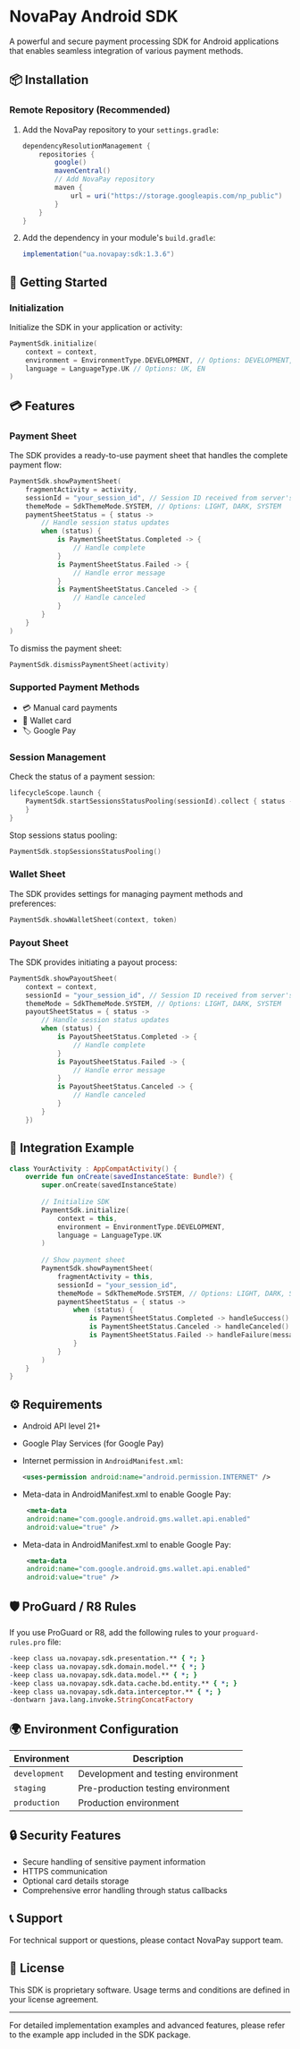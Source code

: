 # NovaPay Android SDK

A powerful and secure payment processing SDK for Android applications that enables seamless integration of various payment methods.

## 📦 Installation

### Remote Repository (Recommended)

1. Add the NovaPay repository to your `settings.gradle`:
    ```gradle
    dependencyResolutionManagement {
        repositories {
            google()
            mavenCentral()
            // Add NovaPay repository
            maven {
                url = uri("https://storage.googleapis.com/np_public")
            }
        }
    }
    ```
2. Add the dependency in your module's `build.gradle`:
    ```gradle
    implementation("ua.novapay:sdk:1.3.6")
    ```

## 🚀 Getting Started

### Initialization

Initialize the SDK in your application or activity:

```kotlin
PaymentSdk.initialize(
    context = context,
    environment = EnvironmentType.DEVELOPMENT, // Options: DEVELOPMENT, STAGING, PRODUCTION
    language = LanguageType.UK // Options: UK, EN
)
```

## 💳 Features

### Payment Sheet

The SDK provides a ready-to-use payment sheet that handles the complete payment flow:

```kotlin
PaymentSdk.showPaymentSheet(
    fragmentActivity = activity,
    sessionId = "your_session_id", // Session ID received from server's /init endpoint
    themeMode = SdkThemeMode.SYSTEM, // Options: LIGHT, DARK, SYSTEM
    paymentSheetStatus = { status -> 
        // Handle session status updates
        when (status) {
            is PaymentSheetStatus.Completed -> { 
                // Handle complete 
            }
            is PaymentSheetStatus.Failed -> {
                // Handle error message 
            }
            is PaymentSheetStatus.Canceled -> {
                // Handle canceled 
            }
        }
    }
)
```

To dismiss the payment sheet:
```kotlin
PaymentSdk.dismissPaymentSheet(activity)
```

### Supported Payment Methods

- 💳 Manual card payments
- 👛 Wallet card
- 🏷️ Google Pay

### Session Management

Check the status of a payment session:

```kotlin
lifecycleScope.launch {
    PaymentSdk.startSessionsStatusPooling(sessionId).collect { status ->
    }
}
```

Stop sessions status pooling:

```kotlin
PaymentSdk.stopSessionsStatusPooling()
```

### Wallet Sheet

The SDK provides settings for managing payment methods and preferences:

```kotlin
PaymentSdk.showWalletSheet(context, token)
```

### Payout Sheet

The SDK provides initiating a payout process:

```kotlin
PaymentSdk.showPayoutSheet(
    context = context,
    sessionId = "your_session_id", // Session ID received from server's /init-payout endpoint
    themeMode = SdkThemeMode.SYSTEM, // Options: LIGHT, DARK, SYSTEM
    payoutSheetStatus = { status -> 
        // Handle session status updates
        when (status) {
            is PayoutSheetStatus.Completed -> { 
                // Handle complete 
            }
            is PayoutSheetStatus.Failed -> {
                // Handle error message 
            }
            is PayoutSheetStatus.Canceled -> {
                // Handle canceled 
            }
        }
    })
```

## 📱 Integration Example

```kotlin
class YourActivity : AppCompatActivity() {
    override fun onCreate(savedInstanceState: Bundle?) {
        super.onCreate(savedInstanceState)
        
        // Initialize SDK
        PaymentSdk.initialize(
            context = this,
            environment = EnvironmentType.DEVELOPMENT,
            language = LanguageType.UK
        )
        
        // Show payment sheet
        PaymentSdk.showPaymentSheet(
            fragmentActivity = this,
            sessionId = "your_session_id",
            themeMode = SdkThemeMode.SYSTEM, // Options: LIGHT, DARK, SYSTEM
            paymentSheetStatus = { status ->
                when (status) {
                    is PaymentSheetStatus.Completed -> handleSuccess()
                    is PaymentSheetStatus.Canceled -> handleCanceled()
                    is PaymentSheetStatus.Failed -> handleFailure(message = status.error)
                }
            }
        )
    }
}
```

## ⚙️ Requirements

- Android API level 21+
- Google Play Services (for Google Pay)
- Internet permission in `AndroidManifest.xml`:
    ```xml
    <uses-permission android:name="android.permission.INTERNET" />
    ```
- Meta-data in AndroidManifest.xml to enable Google Pay:
   ```xml
    <meta-data
    android:name="com.google.android.gms.wallet.api.enabled"
    android:value="true" />
    ```

- Meta-data in AndroidManifest.xml to enable Google Pay:
   ```xml
    <meta-data
    android:name="com.google.android.gms.wallet.api.enabled"
    android:value="true" />
    ```

## 🛡️ ProGuard / R8 Rules

If you use ProGuard or R8, add the following rules to your `proguard-rules.pro` file:

```pro
-keep class ua.novapay.sdk.presentation.** { *; }
-keep class ua.novapay.sdk.domain.model.** { *; }
-keep class ua.novapay.sdk.data.model.** { *; }
-keep class ua.novapay.sdk.data.cache.bd.entity.** { *; }
-keep class ua.novapay.sdk.data.interceptor.** { *; }
-dontwarn java.lang.invoke.StringConcatFactory
```

## 🌍 Environment Configuration

| Environment | Description |
|------------|-------------|
| `development` | Development and testing environment |
| `staging` | Pre-production testing environment |
| `production` | Production environment |

## 🔒 Security Features

- Secure handling of sensitive payment information
- HTTPS communication
- Optional card details storage
- Comprehensive error handling through status callbacks

## 📞 Support

For technical support or questions, please contact NovaPay support team.

## 📄 License

This SDK is proprietary software. Usage terms and conditions are defined in your license agreement.

---

For detailed implementation examples and advanced features, please refer to the example app included in the SDK package. 
